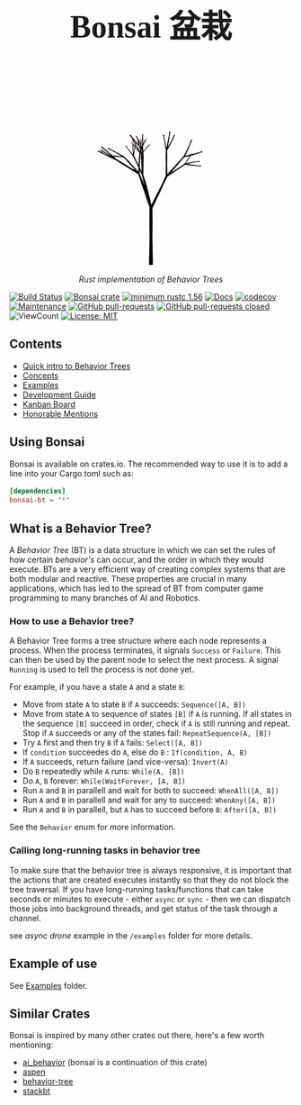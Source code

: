 <h1 align="center" style="font-family:Papyrus; font-size:4em;"> Bonsai 盆栽 </h1>
<p align="center">
  <img src="https://github.com/Sollimann/bonsai/blob/main/docs/resources/gifs/bonsai.gif" width="350" ">
</p>

<p align="center">
    <em>Rust implementation of Behavior Trees</em>
</p>

<!-- [![version](https://img.shields.io/badge/version-1.0.0-blue)](https://GitHub.com/Sollimann/CleanIt/releases/) -->
[![Build Status](https://github.com/Sollimann/bonsai/actions/workflows/rust-ci.yml/badge.svg)](https://github.com/Sollimann/bonsai/actions)
[![Bonsai crate](https://img.shields.io/crates/v/bonsai-bt.svg)](https://crates.io/crates/bonsai-bt)
[![minimum rustc 1.56](https://img.shields.io/badge/rustc-1.56+-blue.svg)](https://rust-lang.github.io/rfcs/2495-min-rust-version.html)
[![Docs](https://docs.rs/bonsai-bt/badge.svg)](https://docs.rs/bonsai-bt)
[![codecov](https://codecov.io/gh/Sollimann/bonsai/branch/main/graph/badge.svg?token=JX8JBPWORV)](https://codecov.io/gh/Sollimann/bonsai)
[![Maintenance](https://img.shields.io/badge/Maintained%3F-yes-green.svg)](https://GitHub.com/Sollimann/bonsai/graphs/commit-activity)
[![GitHub pull-requests](https://img.shields.io/github/issues-pr/Sollimann/bonsai.svg)](https://GitHub.com/Sollimann/bonsai/pulls)
[![GitHub pull-requests closed](https://img.shields.io/github/issues-pr-closed/Sollimann/bonsai.svg)](https://GitHub.com/Sollimann/bonsai/pulls)
![ViewCount](https://views.whatilearened.today/views/github/Sollimann/bonsai.svg)
[![License: MIT](https://img.shields.io/badge/License-MIT-yellow.svg)](https://opensource.org/licenses/MIT)

## Contents

* [Quick intro to Behavior Trees](https://www.youtube.com/watch?v=KeShMInMjro)
* [Concepts](docs/concepts/README.md)
* [Examples](examples/README.md)
* [Development Guide](DEVELOPMENT.md)
* [Kanban Board](https://github.com/Sollimann/b3/projects/1)
* [Honorable Mentions](#similar-crates)

## Using Bonsai
Bonsai is available on crates.io. The recommended way to use it is to add a line into your Cargo.toml such as:

```toml
[dependencies]
bonsai-bt = "*"
```

## What is a Behavior Tree?

A _Behavior Tree_ (BT) is a data structure in which we can set the rules of how certain _behavior's_ can occur, and the order in which they would execute. BTs are a very efficient way of creating complex systems that are both modular and reactive. These properties are crucial in many applications, which has led to the spread of BT from computer game programming to many branches of AI and Robotics.

### How to use a Behavior tree?

A Behavior Tree forms a tree structure where each node represents a process. When the process terminates, it signals `Success` or `Failure`. This can then be used by the parent node to select the next process. A signal `Running` is used to tell the process is not done yet.

For example, if you have a state `A` and a state `B`:

- Move from state `A` to state `B` if `A` succeeds: `Sequence([A, B])`
- Move from state `A` to sequence of states `[B]` if `A` is running. If all states in the sequence `[B]` succeed in order, check if `A` is still running and repeat. Stop if `A` succeeds or any of the states fail: `RepeatSequence(A, [B])`
- Try `A` first and then try `B` if `A` fails: `Select([A, B])`
- If `condition` succeedes do `A`, else do `B` : `If(condition, A, B)`
- If `A` succeeds, return failure (and vice-versa): `Invert(A)`
- Do `B` repeatedly while `A` runs: `While(A, [B])`
- Do `A`, `B` forever: `While(WaitForever, [A, B])`
- Run `A` and `B` in parallell and wait for both to succeed: `WhenAll([A, B])`
- Run `A` and `B` in parallell and wait for any to succeed: `WhenAny([A, B])`
- Run `A` and `B` in parallell, but `A` has to succeed before `B`: `After([A, B])`

See the `Behavior` enum for more information.

### Calling long-running tasks in behavior tree

To make sure that the behavior tree is always responsive, it is important that the actions that are created executes instantly so that they do not block the tree traversal. If you have long-running tasks/functions that can take seconds or minutes to execute - either `async` or `sync` - then we can dispatch those jobs into background threads, and get status of the task through a channel.

see *async drone* example in the `/examples` folder for more details.

## Example of use

See [Examples](examples/README.md) folder.

## Similar Crates

Bonsai is inspired by many other crates out there, here's a few worth mentioning:

* [ai_behavior](https://github.com/PistonDevelopers/ai_behavior) (bonsai is a continuation of this crate)
* [aspen](https://gitlab.com/neachdainn/aspen)
* [behavior-tree](https://github.com/darthdeus/behavior-tree)
* [stackbt](https://github.com/eaglgenes101/stackbt)
